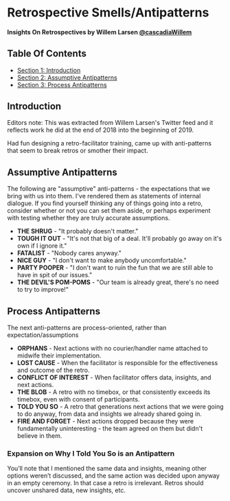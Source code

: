 
<!-- GENERATED DOCUMENT! DO NOT EDIT! -->
# Retrospective Smells/Antipatterns #
#### Insights On Retrospectives by Willem Larsen [@cascadiaWillem](https://twitter.com/cascadiawillem) ####

## Table Of Contents ##

- [Section 1: Introduction](#user-content-introduction)
- [Section 2: Assumptive Antipatterns](#user-content-assumptive-antipatterns)
- [Section 3: Process Antipatterns](#user-content-process-antipatterns)

## Introduction ##

Editors note: This was extracted from Willem Larsen's Twitter feed and it reflects work he did at the end of 2018 into the beginning of 2019.

Had fun designing a retro-facilitator training, came up with anti-patterns that seem to break retros or smother their impact.

    

## Assumptive Antipatterns ##

The following are "assumptive" anti-patterns - the expectations that we bring with us into them. I've rendered them as statements of internal dialogue. If you find yourself thinking any of things going into a retro, consider whether or not you can set them aside, or perhaps experiment with testing whether they are truly accurate assumptions.

- **THE SHRUG** - "It probably doesn't matter."
- **TOUGH IT OUT** - "It's not that big of a deal. It'll probably go away on it's own if I ignore it."
- **FATALIST** - "Nobody cares anyway."
- **NICE GUY** - "I don't want to make anybody uncomfortable."
- **PARTY POOPER** - "I don't want to ruin the fun that we are still able to have in spit of our issues."
- **THE DEVIL'S POM-POMS** - "Our team is already great, there's no need to try to improve!"

    

## Process Antipatterns ##

The next anti-patterns are process-oriented, rather than expectation/assumptions

- **ORPHANS** - Next actions with no courier/handler name attached to midwife their implementation.
- **LOST CAUSE** - When the facilitator is responsible for the effectiveness and outcome of the retro.
- **CONFLICT OF INTEREST** - When facilitator offers data, insights, and next actions.
- **THE BLOB** - A retro with no timebox, or that consistently exceeds its timebox, even with consent of participants.
- **TOLD YOU SO** - A retro that generations next actions that we were going to do anyway, from data and insights we already shared going in.
- **FIRE AND FORGET** - Next actions dropped because they were fundamentally uninteresting - the team agreed on them but didn't believe in them.

### Expansion on Why I Told You So is an Antipattern ###

You’ll note that I mentioned the same data and insights, meaning other options weren’t discussed, and the same action was decided upon anyway in an empty ceremony. In that case a retro is irrelevant. Retros should uncover unshared data, new insights, etc.
    

<!-- GENERATED DOCUMENT! DO NOT EDIT! -->
    